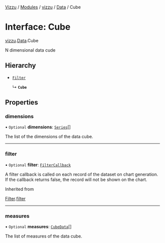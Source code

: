[Vizzu](../README.md) / [Modules](../modules.md) / [vizzu](../modules/vizzu.md)
/ [Data](../modules/vizzu.Data.md) / Cube

# Interface: Cube

[vizzu](../modules/vizzu.md).[Data](../modules/vizzu.Data.md).Cube

N dimensional data cude

## Hierarchy

- [`Filter`](vizzu.Data.Filter.md)

  ↳ **`Cube`**

## Properties

### dimensions

• `Optional` **dimensions**: [`Series`](vizzu.Data.Series.md)\[\]

The list of the dimensions of the data cube.

______________________________________________________________________

### filter

• `Optional` **filter**:
[`FilterCallback`](../modules/vizzu.Data.md#filtercallback)

A filter callback is called on each record of the dataset on chart generation.
If the callback returns false, the record will not be shown on the chart.

Inherited from

[Filter](vizzu.Data.Filter.md).[filter](vizzu.Data.Filter.md#filter)

______________________________________________________________________

### measures

• `Optional` **measures**: [`CubeData`](vizzu.Data.CubeData.md)\[\]

The list of measures of the data cube.

